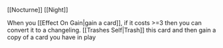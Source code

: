 [[Nocturne]]
[[Night]]

When you [[Effect On Gain|gain a card]], if it costs >=3 then you can convert it to a changeling. [[Trashes Self|Trash]] this card and then gain a copy of a card you have in play